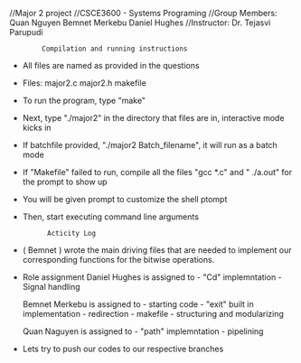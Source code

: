 //Major 2 project
//CSCE3600 - Systems Programing
//Group Members:
            Quan Nguyen
            Bemnet Merkebu
            Daniel Hughes
//Instructor: Dr. Tejasvi Parupudi

            Compilation and running instructions

- All files are named as provided in the questions
- Files: major2.c major2.h makefile
- To run the program, type "make"
- Next, type "./major2" in the directory that files are in, interactive mode kicks in
- If batchfile provided, "./major2 Batch_filename", it will run as a batch mode
- If "Makefile" failed to run, compile all the files "gcc *.c"
        and " ./a.out" for the prompt to show up
- You will be given prompt to customize the shell ptompt
- Then, start executing command line arguments

            Acticity Log

- ( Bemnet ) wrote the main driving files that are needed to implement our corresponding functions for the bitwise operations.

- Role assignment 
    Daniel Hughes is assigned to
        - "Cd" implemntation
        - Signal handling

    Bemnet Merkebu is assigned to
        - starting code
        - "exit" built in implementation 
        - redirection 
        - makefile
        - structuring and modularizing

    Quan Naguyen is assigned to
        - "path" implemntation
        - pipelining
    


- Lets try to push our codes to our respective branches





  
